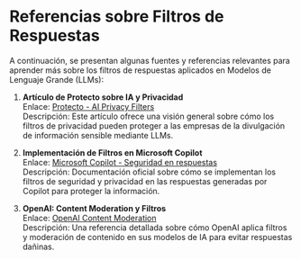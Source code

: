 # Referencias sobre Filtros de Respuestas

A continuación, se presentan algunas fuentes y referencias relevantes para aprender más sobre los filtros de respuestas aplicados en Modelos de Lenguaje Grande (LLMs):

1. **Artículo de Protecto sobre IA y Privacidad**  
   Enlace: [Protecto - AI Privacy Filters](https://www.protecto.ai/ai-privacy-filters)  
   Descripción: Este artículo ofrece una visión general sobre cómo los filtros de privacidad pueden proteger a las empresas de la divulgación de información sensible mediante LLMs.

2. **Implementación de Filtros en Microsoft Copilot**  
   Enlace: [Microsoft Copilot - Seguridad en respuestas](https://learn.microsoft.com/en-us/microsoft-copilot/security)  
   Descripción: Documentación oficial sobre cómo se implementan los filtros de seguridad y privacidad en las respuestas generadas por Copilot para proteger la información.

3. **OpenAI: Content Moderation y Filtros**  
   Enlace: [OpenAI Content Moderation](https://openai.com/research)  
   Descripción: Una referencia detallada sobre cómo OpenAI aplica filtros y moderación de contenido en sus modelos de IA para evitar respuestas dañinas.

